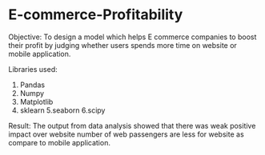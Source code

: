 # E-commerce-Profitability

Objective: To design a model which helps E commerce companies to boost their profit by judging whether users spends more time on website or mobile application.

Libraries used:
1. Pandas 
2. Numpy 
3. Matplotlib 
4. sklearn 
5.seaborn 
6.scipy

Result: The output from data analysis showed that there was weak positive impact over website number of web passengers are less for website as compare to mobile application.
